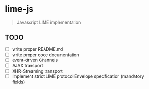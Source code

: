 # lime-js
> Javascript LIME implementation

## TODO
- [ ] write proper README.md
- [ ] write proper code documentation
- [ ] event-driven Channels
- [ ] AJAX transport
- [ ] XHR-Streaming transport
- [ ] Implement strict LIME protocol Envelope specification (mandatory fields)
